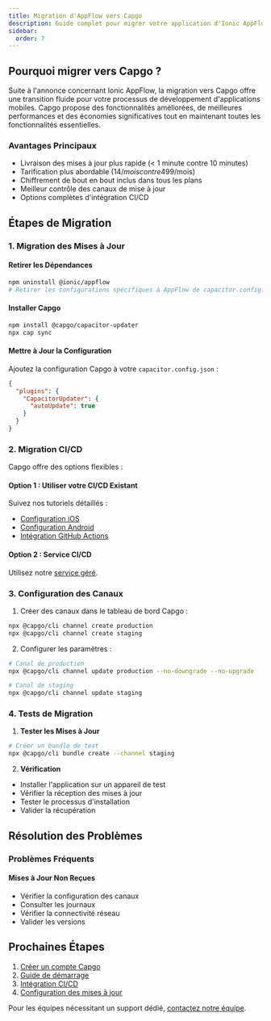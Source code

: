 ```yaml
---
title: Migration d'AppFlow vers Capgo
description: Guide complet pour migrer votre application d'Ionic AppFlow vers Capgo
sidebar:
  order: 7
---
```


## Pourquoi migrer vers Capgo ?

Suite à l'annonce concernant Ionic AppFlow, la migration vers Capgo offre une transition fluide pour votre processus de développement d'applications mobiles. Capgo propose des fonctionnalités améliorées, de meilleures performances et des économies significatives tout en maintenant toutes les fonctionnalités essentielles.

### Avantages Principaux
- Livraison des mises à jour plus rapide (< 1 minute contre 10 minutes)
- Tarification plus abordable (14$/mois contre 499$/mois)
- Chiffrement de bout en bout inclus dans tous les plans
- Meilleur contrôle des canaux de mise à jour
- Options complètes d'intégration CI/CD

## Étapes de Migration

### 1. Migration des Mises à Jour

#### Retirer les Dépendances
```bash
npm uninstall @ionic/appflow
# Retirer les configurations spécifiques à AppFlow de capacitor.config.json
```

#### Installer Capgo
```bash
npm install @capgo/capacitor-updater
npx cap sync
```

#### Mettre à Jour la Configuration
Ajoutez la configuration Capgo à votre `capacitor.config.json` :
```json
{
  "plugins": {
    "CapacitorUpdater": {
      "autoUpdate": true
    }
  }
}
```

### 2. Migration CI/CD

Capgo offre des options flexibles :

#### Option 1 : Utiliser votre CI/CD Existant
Suivez nos tutoriels détaillés :
- [Configuration iOS](https://capgo.app/blog/automatic-capacitor-ios-build-github-action/)
- [Configuration Android](https://capgo.app/blog/automatic-capacitor-android-build-github-action/)
- [Intégration GitHub Actions](https://capgo.app/blog/github-action-capacitor/)

#### Option 2 : Service CI/CD
Utilisez notre [service géré](https://cal.com/martindonadieu/mobile-ci-cd-done-for-you).

### 3. Configuration des Canaux

1. Créer des canaux dans le tableau de bord Capgo :
```bash
npx @capgo/cli channel create production
npx @capgo/cli channel create staging
```

2. Configurer les paramètres :
```bash
# Canal de production
npx @capgo/cli channel update production --no-downgrade --no-upgrade

# Canal de staging
npx @capgo/cli channel update staging
```

### 4. Tests de Migration

1. **Tester les Mises à Jour**
```bash
# Créer un bundle de test
npx @capgo/cli bundle create --channel staging
```

2. **Vérification**
- Installer l'application sur un appareil de test
- Vérifier la réception des mises à jour
- Tester le processus d'installation
- Valider la récupération

## Résolution des Problèmes

### Problèmes Fréquents

#### Mises à Jour Non Reçues
- Vérifier la configuration des canaux
- Consulter les journaux
- Vérifier la connectivité réseau
- Valider les versions

## Prochaines Étapes

1. [Créer un compte Capgo](/register/)
2. [Guide de démarrage](/docs/getting-started/quickstart/)
3. [Intégration CI/CD](/docs/getting-started/cicd-integration/)
4. [Configuration des mises à jour](/docs/live-updates/)

Pour les équipes nécessitant un support dédié, [contactez notre équipe](https://cal.com/martindonadieu/capgo-enterprise-inquiry).
